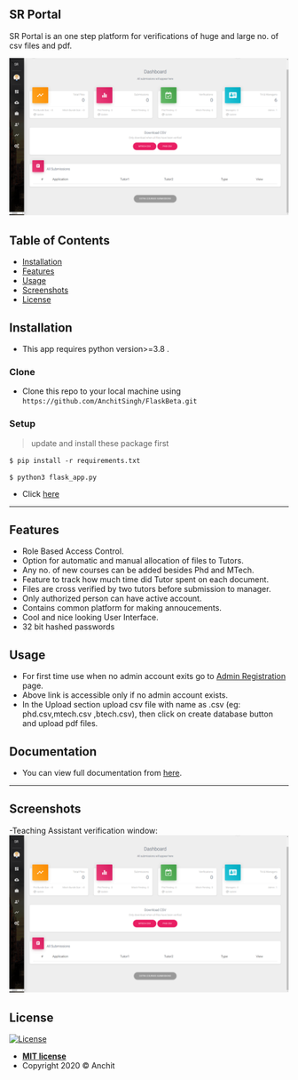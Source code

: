 ## SR Portal

SR Portal is an one step platform for verifications of huge and large no. of csv files and pdf.

![Alt text](/screenshots/p1.png?raw=true "SR Portal")

## Table of Contents

- [Installation](#installation)
- [Features](#features)
- [Usage](#usage)
- [Screenshots](#screen)
- [License](#license)



## Installation

- This app requires python version>=3.8 .

### Clone

- Clone this repo to your local machine using `https://github.com/AnchitSingh/FlaskBeta.git`

### Setup



> update and install these package first

```shell
$ pip install -r requirements.txt
```

> 

```shell
$ python3 flask_app.py
```
- Click <a href="http://127.0.0.1:5000" target="_blank">here</a>
---

## Features

- Role Based Access Control.
- Option for automatic and manual allocation of files to Tutors.
- Any no. of new courses can be added besides Phd and MTech.
- Feature to track how much time did Tutor spent on each document.
- Files are cross verified by two tutors before submission to manager.
- Only authorized person can have active account.
- Contains common platform for making annoucements.
- Cool and nice looking User Interface.
- 32 bit hashed passwords
## Usage 
- For first time use when no admin account exits go to <a href="http://127.0.0.1:5000/admin_register/180085180200" target="_blank">Admin Registration</a> page.
- Above link is accessible only if no admin account exists. 
- In the Upload section upload csv file with name as <course name>.csv (eg: phd.csv,mtech.csv ,btech.csv), then click on create database button and upload pdf files.


## Documentation
- You can view full documentation from  <a href="https://github.com/AnchitSingh/FlaskBeta/blob/master/SR_Portal.docx?raw=true" target="_blank">here</a>.

---
## Screenshots
-Teaching Assistant verification window:
![Alt text](/screenshots/p1.png?raw=true "SR Portal")


## License

[![License](http://img.shields.io/:license-mit-blue.svg?style=flat-square)](http://badges.mit-license.org)

- **[MIT license](http://opensource.org/licenses/mit-license.php)**
- Copyright 2020 © Anchit
